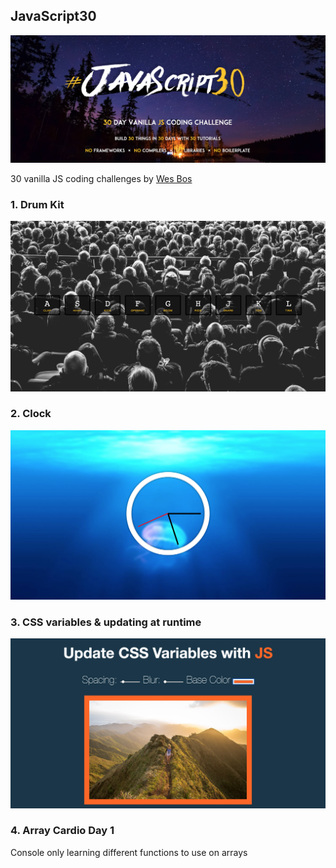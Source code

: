 ## JavaScript30

![](./Images/HomePage.png)

30 vanilla JS coding challenges by [Wes Bos](javascript30.com)

### 1. Drum Kit

![](./Images/drumKit.png)

### 2. Clock

![](./Images/clock.png)

### 3. CSS variables & updating at runtime

![](./Images/cssVarables.png)

### 4. Array Cardio Day 1

Console only learning different functions to use on arrays
